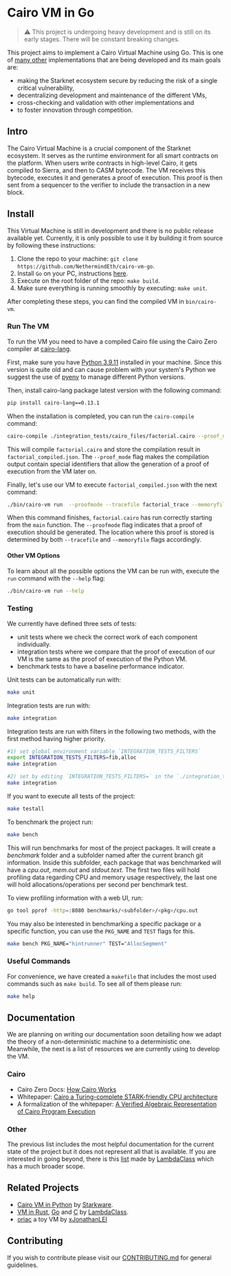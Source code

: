 # Cairo VM in Go

> ⚠️  This project is undergoing heavy development and is still on its early stages. There will be constant breaking changes.

This project aims to implement a Cairo Virtual Machine using Go. This is one of [many other](#related-projects) implementations that are being developed and its main goals are:

* making the Starknet ecosystem secure by reducing the risk of a single critical vulnerability,
* decentralizing development and maintenance of the different VMs,
* cross-checking and validation with other implementations and
* to foster innovation through competition.

## Intro

The Cairo Virtual Machine is a crucial component of the Starknet ecosystem. It serves as the runtime environment for all smart contracts on the platform. 
When users write contracts in high-level Cairo, it gets compiled to Sierra, and then to CASM bytecode. The VM receives this bytecode, executes it and generates a proof of execution. This proof is then sent from a sequencer to the verifier to include the transaction in a new block.

## Install

This Virtual Machine is still in development and there is no public release available yet.
Currently, it is only possible to use it by building it from source by following these instructions:

1. Clone the repo to your machine: `git clone https://github.com/NethermindEth/cairo-vm-go`.
2. Install `Go` on your PC, instructions [here](https://go.dev/dl/).
3. Execute on the root folder of the repo: `make build`.
4. Make sure everything is running smoothly by executing: `make unit`.

After completing these steps, you can find the compiled VM in `bin/cairo-vm`.

### Run The VM

To run the VM you need to have a compiled Cairo file using the Cairo Zero compiler at [cairo-lang](https://github.com/starkware-libs/cairo-lang).

First, make sure you have [Python 3.9.11](https://www.python.org/downloads/release/python-3911/) installed in your machine. Since this version is quite old and can cause problem with your system's Python we suggest the use of [pyenv](https://github.com/pyenv/pyenv) to manage different Python versions.

Then, install cairo-lang package latest version with the following command:

```bash
pip install cairo-lang==0.13.1
```

When the installation is completed, you can run the `cairo-compile` command:

```bash
cairo-compile ./integration_tests/cairo_files/factorial.cairo --proof_mode --output ./factorial_compiled.json
```

This will compile `factorial.cairo` and store the compilation result in `factorial_compiled.json`. The `--proof_mode` flag makes the compilation output contain special identifiers that allow the generation of a proof of execution from the VM later on. 

Finally, let's use our VM to execute `factorial_compiled.json` with the next command:

```bash
./bin/cairo-vm run  --proofmode --tracefile factorial_trace --memoryfile factorial_memory factorial_compiled.json
```

When this command finishes, `factorial.cairo` has run correctly starting from the `main` function. The `--proofmode` flag indicates that a proof of execution should be generated. The location where this proof is stored is determined by both `--tracefile` and `--memoryfile` flags accordingly.

#### Other VM Options

To learn about all the possible options the VM can be run with, execute the `run` command with the `--help` flag:

```bash
./bin/cairo-vm run --help
```

### Testing

We currently have defined three sets of tests:

* unit tests where we check the correct work of each component individually.
* integration tests where we compare that the proof of execution of our VM is the same as the proof of execution of the Python VM.
* benchmark tests to have a baseline performance indicator.

Unit tests can be automatically run with:

```bash
make unit
```

Integration tests are run with:

```bash
make integration
```

Integration tests are run with filters in the following two methods, with the first method having higher priority.

```bash
#1) set global environment variable `INTEGRATION_TESTS_FILTERS`
export INTEGRATION_TESTS_FILTERS=fib,alloc
make integration

#2) set by editing `INTEGRATION_TESTS_FILTERS=` in the `./integration_tests/.env` file
make integration
```

If you want to execute all tests of the project:

```bash
make testall
```

To benchmark the project run:

```bash
make bench
```

This will run benchmarks for most of the project packages. It will create a _benchmark_ folder and a subfolder named after the current branch git information. Inside this subfolder, each package that was benchmarked will have a _cpu.out_, _mem.out_ and _stdout.text_. The first two files will hold profiling data regarding CPU and memory usage respectively, the last one will hold allocations/operations per second per benchmark test.

To view profiling information with a web UI, run:

```bash
go tool pprof -http=:8080 benchmarks/<subfolder>/<pkg>/cpu.out
```

You may also be interested in benchmarking a specific package or a specific function, you can use the `PKG_NAME` and `TEST` flags for this.

```bash
make bench PKG_NAME="hintrunner" TEST="AllocSegment"
```

### Useful Commands

For convenience, we have created a `makefile` that includes the most used commands such as `make build`. To see all of them please run:
```bash
make help
```

## Documentation

We are planning on writing our documentation soon detailing how we adapt the theory of a non-deterministic machine to a deterministic one. Meanwhile, the next is a list of resources we are currently using to develop the VM.

### Cairo

* Cairo Zero Docs: [How Cairo Works](https://docs.cairo-lang.org/0.12.0/how_cairo_works/index.html)
* Whitepaper: [Cairo a Turing-complete STARK-friendly CPU architecture](https://eprint.iacr.org/2021/1063.pdf)
* A formalization of the whitepaper: [A Verified Algebraic Representation of Cairo Program Execution](https://arxiv.org/pdf/2109.14534.pdf)

### Other

The previous list includes the most helpful documentation for the current state of the project but it does not represent all that is available. If you are interested in going beyond, there is this [list](https://github.com/lambdaclass/cairo-vm#-documentation) made by [LambdaClass](https://github.com/lambdaclass) which has a much broader scope.

## Related Projects

* [Cairo VM in Python](https://github.com/starkware-libs/cairo-lang) by [Starkware](https://github.com/starkware-libs).
* [VM in Rust](https://github.com/lambdaclass/cairo-vm), [Go](https://github.com/lambdaclass/cairo-vm.go) and [C](https://github.com/lambdaclass/cairo-vm.c) by [LambdaClass](https://github.com/lambdaclass).
* [oriac](https://github.com/xJonathanLEI/oriac/) a toy VM by [xJonathanLEI](https://github.com/xJonathanLEI)

## Contributing

If you wish to contribute please visit our [CONTRIBUTING.md](./CONTRIBUTING.md) for general guidelines.
